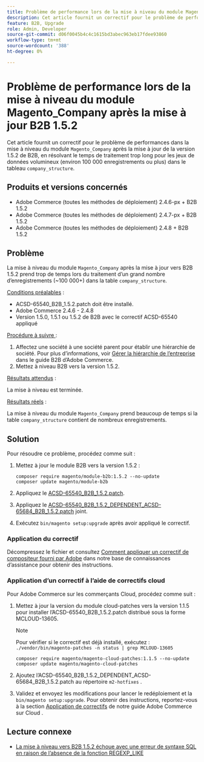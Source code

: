 ```yaml
---
title: Problème de performance lors de la mise à niveau du module Magento_Company après la mise à jour B2B 1.5.2
description: Cet article fournit un correctif pour le problème de performances dans la mise à niveau du module Magento_Company après la mise à jour B2B 1.5.2, en remédiant au temps de traitement excessivement long pour les jeux de données volumineux dans la table company_structure.
feature: B2B, Upgrade
role: Admin, Developer
source-git-commit: d06f0045b4c4c1615bd3abec963eb17fdee93860
workflow-type: tm+mt
source-wordcount: '388'
ht-degree: 0%

---
```


# Problème de performance lors de la mise à niveau du module Magento_Company après la mise à jour B2B 1.5.2

Cet article fournit un correctif pour le problème de performances dans la mise à niveau du module `Magento_Company` après la mise à jour de la version 1.5.2 de B2B, en résolvant le temps de traitement trop long pour les jeux de données volumineux (environ 100 000 enregistrements ou plus) dans le tableau `company_structure`.

## Produits et versions concernés

* Adobe Commerce (toutes les méthodes de déploiement) 2.4.6-px + B2B 1.5.2
* Adobe Commerce (toutes les méthodes de déploiement) 2.4.7-px + B2B 1.5.2
* Adobe Commerce (toutes les méthodes de déploiement) 2.4.8 + B2B 1.5.2

## Problème

La mise à niveau du module `Magento_Company` après la mise à jour vers B2B 1.5.2 prend trop de temps lors du traitement d’un grand nombre d’enregistrements (~100 000+) dans la table `company_structure`.

<u>Conditions préalables</u> :

* ACSD-65540_B2B_1.5.2.patch doit être installé.
* Adobe Commerce 2.4.6 - 2.4.8
* Version 1.5.0, 1.5.1 ou 1.5.2 de B2B avec le correctif ACSD-65540 appliqué

<u>Procédure à suivre </u> :

1. Affectez une société à une société parent pour établir une hiérarchie de société. Pour plus d’informations, voir [Gérer la hiérarchie de l’entreprise](https://experienceleague.adobe.com/fr/docs/commerce-admin/b2b/company-management/manage-company-hierarchy) dans le guide B2B d’Adobe Commerce.
1. Mettez à niveau B2B vers la version 1.5.2.

<u>Résultats attendus</u> :

La mise à niveau est terminée.

<u>Résultats réels</u> :

La mise à niveau du module `Magento_Company` prend beaucoup de temps si la table `company_structure` contient de nombreux enregistrements.

## Solution

Pour résoudre ce problème, procédez comme suit :

1. Mettez à jour le module B2B vers la version 1.5.2 :

   ```
   composer require magento/module-b2b:1.5.2 --no-update
   composer update magento/module-b2b
   ```

1. Appliquez le [ACSD-65540_B2B_1.5.2.patch](/help/troubleshooting/installation-and-upgrade/assets/ACSD-65540_B2B_1.5.2.zip).

1. Appliquez le [ACSD-65540_B2B_1.5.2_DEPENDENT_ACSD-65684_B2B_1.5.2.patch](/help/troubleshooting/installation-and-upgrade/assets/ACSD-65540_B2B_1.5.2_DEPENDENT_ACSD-65684_B2B_1.5.2.patch.zip) joint.
1. Exécutez `bin/magento setup:upgrade` après avoir appliqué le correctif.

### Application du correctif

Décompressez le fichier et consultez [Comment appliquer un correctif de compositeur fourni par Adobe](https://experienceleague.adobe.com/fr/docs/commerce-knowledge-base/kb/how-to/how-to-apply-a-composer-patch-provided-by-magento) dans notre base de connaissances d’assistance pour obtenir des instructions.

### Application d’un correctif à l’aide de correctifs cloud

Pour Adobe Commerce sur les commerçants Cloud, procédez comme suit :

1. Mettez à jour la version du module cloud-patches vers la version 1.1.5 pour installer l’ACSD-65540_B2B_1.5.2.patch distribué sous la forme MCLOUD-13605.

   >[!NOTE]
   >
   >Pour vérifier si le correctif est déjà installé, exécutez :
   > `./vendor/bin/magento-patches -n status | grep MCLOUD-13605`

   ```
   composer require magento/magento-cloud-patches:1.1.5 --no-update
   composer update magento/magento-cloud-patches
   ```

1. Ajoutez l’ACSD-65540_B2B_1.5.2_DEPENDENT_ACSD-65684_B2B_1.5.2.patch au répertoire `m2-hotfixes` .
1. Validez et envoyez les modifications pour lancer le redéploiement et la `bin/magento setup:upgrade`. Pour obtenir des instructions, reportez-vous à la section [Application de correctifs](https://experienceleague.adobe.com/fr/docs/commerce-on-cloud/user-guide/develop/upgrade/apply-patches) de notre guide Adobe Commerce sur Cloud .

## Lecture connexe

* [La mise à niveau vers B2B 1.5.2 échoue avec une erreur de syntaxe SQL en raison de l’absence de la fonction REGEXP_LIKE](https://experienceleague.adobe.com/fr/docs/commerce-knowledge-base/kb/troubleshooting/installation-and-upgrade/sql-syntax-error-due-to-missing-regexp-like-function)
